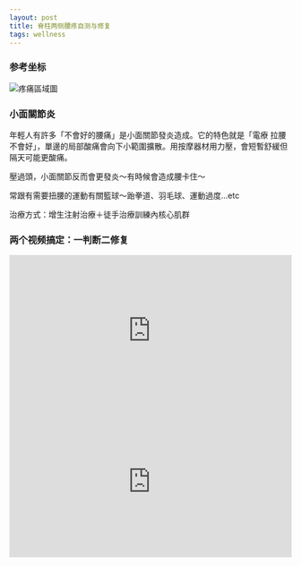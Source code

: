 ```yaml
---
layout: post
title: 脊柱两侧腰疼自测与修复
tags: wellness
---
```

### 参考坐标

![疼痛區域圖](https://img.edh.tw/live/65535/49138798688_1db306757c_z.jpg)

### 小面關節炎

年輕人有許多「不會好的腰痛」是小面關節發炎造成。它的特色就是「電療 拉腰不會好」，單邊的局部酸痛會向下小範圍擴散。用按摩器材用力壓，會短暫舒緩但隔天可能更酸痛。

壓過頭，小面關節反而會更發炎～有時候會造成腰卡住～

常跟有需要扭腰的運動有關籃球～跆拳道、羽毛球、運動過度…etc
<!--break-->

治療方式：增生注射治療＋徒手治療訓練內核心肌群

### 两个视频搞定：一判断二修复

<div class="row"><div class="col-12 col-md-6"><iframe width="100%" height="270" src="https://www.youtube.com/embed/QCZiFLVq0jA" frameborder="0" allow="accelerometer; autoplay; clipboard-write; encrypted-media; gyroscope; picture-in-picture" allowfullscreen></iframe></div>
<div class="col-12 col-md-6"><iframe width="100%" height="270" src="https://www.youtube.com/embed/nhnHsV0TeKI" frameborder="0" allow="accelerometer; autoplay; clipboard-write; encrypted-media; gyroscope; picture-in-picture" allowfullscreen></iframe></div></div>